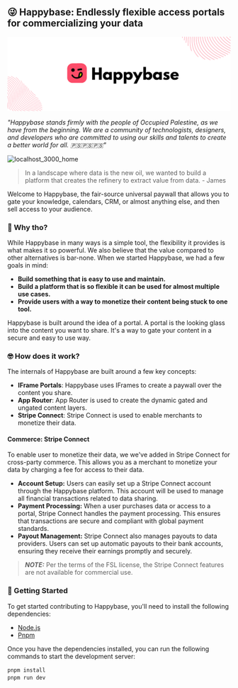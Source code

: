 ## 😜 Happybase:  Endlessly flexible access portals for commercializing your data 
![Happybase](./public/banner.png)

*"Happybase stands firmly with the people of Occupied Palestine, as we have from the beginning. We are a community of technologists, designers, and developers who are committed to using our skills and talents to create a better world for all. 🇵🇸🇵🇸🇵🇸"*

![localhost_3000_home](https://github.com/user-attachments/assets/7f8540c7-47da-4c02-90fa-0519cf909c6d)

> In a landscape where data is the new oil, we wanted to build a platform that creates the refinery to extract value from data. - James

Welcome to Happybase, the fair-source universal paywall that allows you to gate your knowledge, calendars, CRM, or almost anything else, and then sell access to your audience.

### 🤔 Why tho?

While Happybase in many ways is a simple tool, the flexibility it provides is what makes it so powerful. We also believe that the value compared to other alternatives is bar-none. When we started Happybase, we had a few goals in mind:

- **Build something that is easy to use and maintain.**
- **Build a platform that is so flexible it can be used for almost multiple use cases.**
- **Provide users with a way to monetize their content being stuck to one tool.**

Happybase is built around the idea of a portal. A portal is the looking glass into the content you want to share. It's a way to gate your content in a secure and easy to use way.

### 🤓 How does it work?

The internals of Happybase are built around a few key concepts:

- **IFrame Portals**: Happybase uses IFrames to create a paywall over the content you share.
- **App Router**: App Router is used to create the dynamic gated and ungated content layers.
- **Stripe Connect**: Stripe Connect is used to enable merchants to monetize their data.

#### Commerce: Stripe Connect

To enable user to monetize their data, we we've added in Stripe Connect for cross-party commerce. This allows you as a merchant to monetize your data by charging a fee for access to their data.

- **Account Setup:** Users can easily set up a Stripe Connect account through the Happybase platform. This account will be used to manage all financial transactions related to data sharing.
- **Payment Processing:** When a user purchases data or access to a portal, Stripe Connect handles the payment processing. This ensures that transactions are secure and compliant with global payment standards.
- **Payout Management:** Stripe Connect also manages payouts to data providers. Users can set up automatic payouts to their bank accounts, ensuring they receive their earnings promptly and securely.

> **_NOTE:_**  Per the terms of the FSL license, the Stripe Connect features are not available for commercial use.

### 🚀 Getting Started

To get started contributing to Happybase, you'll need to install the following dependencies:

- [Node.js](https://nodejs.org/en/)
- [Pnpm](https://pnpm.io/)

Once you have the dependencies installed, you can run the following commands to start the development server:
```bash
pnpm install
pnpm run dev
